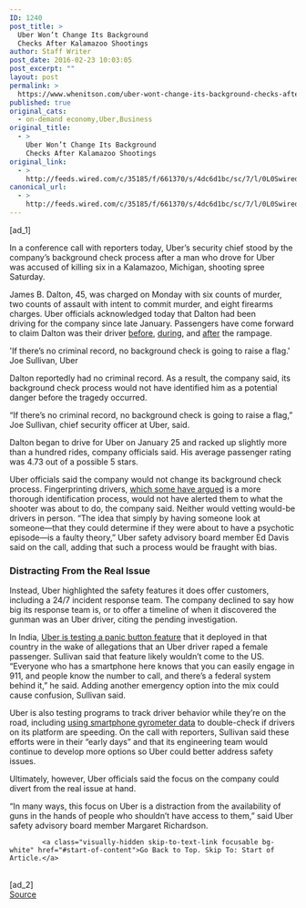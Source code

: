 ```yaml
---
ID: 1240
post_title: >
  Uber Won’t Change Its Background
  Checks After Kalamazoo Shootings
author: Staff Writer
post_date: 2016-02-23 10:03:05
post_excerpt: ""
layout: post
permalink: >
  https://www.whenitson.com/uber-wont-change-its-background-checks-after-kalamazoo-shootings/
published: true
original_cats:
  - on-demand economy,Uber,Business
original_title:
  - >
    Uber Won’t Change Its Background
    Checks After Kalamazoo Shootings
original_link:
  - >
    http://feeds.wired.com/c/35185/f/661370/s/4dc6d1bc/sc/7/l/0L0Swired0N0C20A160C0A20Cuber0Ewont0Echange0Eits0Ebackground0Echecks0Eafter0Ekalamazoo0Eshootings0C/story01.htm
canonical_url:
  - >
    http://feeds.wired.com/c/35185/f/661370/s/4dc6d1bc/sc/7/l/0L0Swired0N0C20A160C0A20Cuber0Ewont0Echange0Eits0Ebackground0Echecks0Eafter0Ekalamazoo0Eshootings0C/story01.htm
---
```

 [ad_1]
<br><div id=""><p>In a conference call with reporters today, Uber’s security chief stood by the company’s background check process after a man who drove for Uber was accused of killing six in a Kalamazoo, Michigan, shooting spree Saturday.</p>
<p>James B. Dalton, 45, was charged on Monday with six counts of murder, two counts of assault with intent to commit murder, and eight firearms charges. Uber officials acknowledged today that Dalton had been driving for the company since late January. Passengers have come forward to claim Dalton was their driver <a href="http://www.huffingtonpost.com/entry/kalamazoo-shooter-uber-passengers_us_56ca6f97e4b0928f5a6c5612">before</a>, <a href="http://www.cnn.com/2016/02/21/us/michigan-kalamazoo-county-shooting-spree/">during</a>, and <a href="http://woodtv.com/2016/02/21/daltons-uber-fare-youre-not-the-shooter-are-you/">after</a> the rampage.</p>
<p data-js="fader" class="pullquote carve fader">
	'If there’s no criminal record, no background check is going to raise a flag.'	<span class="attribution">Joe Sullivan, Uber</span>
</p>

<p>Dalton reportedly had no criminal record. As a result, the company said, its background check process would not have identified him as a potential danger before the tragedy occurred.</p>
<p>“If there’s no criminal record, no background check is going to raise a flag,” Joe Sullivan, chief security officer at Uber, said.</p>
<p>Dalton began to drive for Uber on January 25 and racked up slightly more than a hundred rides, company officials said. His average passenger rating was 4.73 out of a possible 5 stars.</p>
<p>Uber officials said the company would not change its background check process. Fingerprinting drivers, <a href="https://assets.documentcloud.org/documents/2711511/Philliben-v-Uber-Consolidated-Complaint.pdf">which some have argued</a> is a more thorough identification process, would not have alerted them to what the shooter was about to do, the company said. Neither would vetting would-be drivers in person. “The idea that simply by having someone look at someone—that they could determine if they were about to have a psychotic episode—is a faulty theory,” Uber safety advisory board member Ed Davis said on the call, adding that such a process would be fraught with bias.</p>
<h3>Distracting From the Real Issue</h3>
<p>Instead, Uber highlighted the safety features it does offer customers, including a 24/7 incident response team. The company declined to say how big its response team is, or to offer a timeline of when it discovered the gunman was an Uber driver, citing the pending investigation.</p>
<p>In India, <a href="http://www.wired.com/2015/04/ubers-new-panic-button-beams-real-time-alerts-police/">Uber is testing a panic button feature</a> that it deployed in that country in the wake of allegations that an Uber driver raped a female passenger. Sullivan said that feature likely wouldn’t come to the US. “Everyone who has a smartphone here knows that you can easily engage in 911, and people know the number to call, and there’s a federal system behind it,” he said. Adding another emergency option into the mix could cause confusion, Sullivan said.</p>
<p>Uber is also testing programs to track driver behavior while they’re on the road, including <a href="http://www.wired.com/2016/01/uber-using-phone-data-to-track-how-fast-drivers-are-going/">using smartphone gyrometer data</a> to double-check if drivers on its platform are speeding. On the call with reporters, Sullivan said these efforts were in their “early days” and that its engineering team would continue to develop more options so Uber could better address safety issues. </p>
<p>Ultimately, however, Uber officials said the focus on the company could divert from the real issue at hand.</p>
<p>“In many ways, this focus on Uber is a distraction from the availability of guns in the hands of people who shouldn’t have access to them,” said Uber safety advisory board member Margaret Richardson.</p>

			<a class="visually-hidden skip-to-text-link focusable bg-white" href="#start-of-content">Go Back to Top. Skip To: Start of Article.</a>

			
</div>
<br>[ad_2]
<br><a href="http://feeds.wired.com/c/35185/f/661370/s/4dc6d1bc/sc/7/l/0L0Swired0N0C20A160C0A20Cuber0Ewont0Echange0Eits0Ebackground0Echecks0Eafter0Ekalamazoo0Eshootings0C/story01.htm">Source </a>